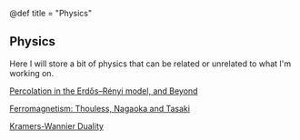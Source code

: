 @def title = "Physics"

## Physics

Here I will store a bit of physics that can be related or unrelated to what I'm working on.

[Percolation in the Erdős–Rényi model, and Beyond](/physics/percolation/)

[Ferromagnetism: Thouless, Nagaoka and Tasaki](/physics/ferromagnetism)

[Kramers-Wannier Duality](/physics/KW)
